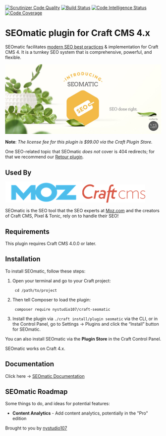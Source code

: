 [![Scrutinizer Code Quality](https://scrutinizer-ci.com/g/nystudio107/craft-seomatic/badges/quality-score.png?b=v4)](https://scrutinizer-ci.com/g/nystudio107/craft-seomatic/?branch=v4) [![Build Status](https://scrutinizer-ci.com/g/nystudio107/craft-seomatic/badges/build.png?b=v4)](https://scrutinizer-ci.com/g/nystudio107/craft-seomatic/build-status/v4) 
[![Code Intelligence Status](https://scrutinizer-ci.com/g/nystudio107/craft-seomatic/badges/code-intelligence.svg?b=v4)](https://scrutinizer-ci.com/code-intelligence) [![Code Coverage](https://scrutinizer-ci.com/g/nystudio107/craft-seomatic/badges/coverage.png?b=v4)](https://scrutinizer-ci.com/g/nystudio107/craft-seomatic/?branch=v4)

# SEOmatic plugin for Craft CMS 4.x

SEOmatic facilitates [modern SEO best practices](https://nystudio107.com/blog/modern-seo-snake-oil-vs-substance) & implementation for Craft CMS 4. It is a turnkey SEO system that is comprehensive, powerful, and flexible.

![Screenshot](./docs/docs/resources/img/plugin-banner.jpg)

**Note**: _The license fee for this plugin is $99.00 via the Craft Plugin Store._

One SEO-related topic that SEOmatic _does not_ cover is 404 redirects; for that we recommend our [Retour plugin](https://github.com/nystudio107/craft-retour).

## Used By

![Screenshot](./docs/docs/resources/img/moz-logo-blue.png)![Screenshot](./docs/docs/resources/img/craft-cms-logo.png)

SEOmatic is the SEO tool that the SEO experts at [Moz.com](https://moz.com/) and the creators of Craft CMS, Pixel & Tonic, rely on to handle their SEO!

## Requirements

This plugin requires Craft CMS 4.0.0 or later.

## Installation

To install SEOmatic, follow these steps:

1. Open your terminal and go to your Craft project:

        cd /path/to/project

2. Then tell Composer to load the plugin:

        composer require nystudio107/craft-seomatic

3. Install the plugin via `./craft install/plugin seomatic` via the CLI, or in the Control Panel, go to Settings → Plugins and click the “Install” button for SEOmatic.

You can also install SEOmatic via the **Plugin Store** in the Craft Control Panel.

SEOmatic works on Craft 4.x.

## Documentation

Click here -> [SEOmatic Documentation](https://nystudio107.com/plugins/seomatic/documentation)

## SEOmatic Roadmap

Some things to do, and ideas for potential features:

* **Content Analytics** - Add content analytics, potentially in the "Pro" edition

Brought to you by [nystudio107](https://nystudio107.com/)
